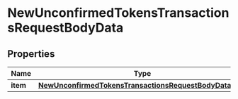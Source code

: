 

# NewUnconfirmedTokensTransactionsRequestBodyData


## Properties

Name | Type | Description | Notes
------------ | ------------- | ------------- | -------------
**item** | [**NewUnconfirmedTokensTransactionsRequestBodyDataItem**](NewUnconfirmedTokensTransactionsRequestBodyDataItem.md) |  | 




